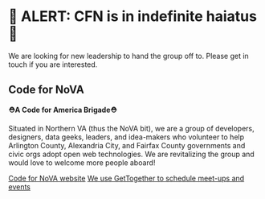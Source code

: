 # 🚨 ALERT: CFN is in indefinite haiatus 🚨

We are looking for new leadership to hand the group off to. Please get in touch if you are interested.

## Code for NoVA

**⛑️A Code for America Brigade⛑️**

Situated in Northern VA (thus the NoVA bit), we are a group of developers, designers, data geeks, leaders, and idea-makers who volunteer to help Arlington County, Alexandria City, and Fairfax County governments and civic orgs adopt open web technologies. We are revitalizing the group and would love to welcome more people aboard!

[Code for NoVA website](https://codefornova.org/)
[We use GetTogether to schedule meet-ups and events](https://gettogether.community/code-for-nova/)


